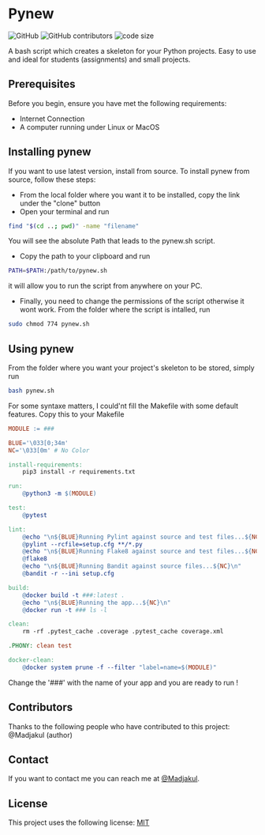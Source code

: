 # Pynew
![GitHub](https://img.shields.io/github/license/Madjakul/Pynew) ![GitHub contributors](https://img.shields.io/github/contributors/Madjakul/Pynew) ![code size](https://img.shields.io/github/languages/code-size/Madjakul/Pynew)

A bash script which creates a skeleton for your Python projects. Easy to use and ideal for students (assignments) and small projects.

## Prerequisites

Before you begin, ensure you have met the following requirements:

* Internet Connection
* A computer running under Linux or MacOS

## Installing pynew

If you want to use latest version, install from source. To install pynew from source, follow these steps:

* From the local folder where you want it to be installed, copy the link under the "clone" button
* Open your terminal and run 
```bash
find "$(cd ..; pwd)" -name "filename"
```
You will see the absolute Path that leads to the pynew.sh script.

* Copy the path to your clipboard and run
```bash
PATH=$PATH:/path/to/pynew.sh
```
it will allow you to run the script from anywhere on your PC.

* Finally, you need to change the permissions of the script otherwise it wont work. From the folder where the script is intalled, run
```bash
sudo chmod 774 pynew.sh
```

## Using pynew

From the folder where you want your project's skeleton to be stored, simply run
```bash
bash pynew.sh
```

For some syntaxe matters, I could'nt fill the Makefile with some default features. Copy this to your Makefile
```mk
MODULE := ###

BLUE='\033[0;34m'
NC='\033[0m' # No Color

install-requirements:
    pip3 install -r requirements.txt

run:
    @python3 -m $(MODULE)

test:
    @pytest

lint:
    @echo "\n${BLUE}Running Pylint against source and test files...${NC}\n"
    @pylint --rcfile=setup.cfg **/*.py
    @echo "\n${BLUE}Running Flake8 against source and test files...${NC}\n"
    @flake8
    @echo "\n${BLUE}Running Bandit against source files...${NC}\n"
    @bandit -r --ini setup.cfg

build:
    @docker build -t ###:latest .
    @echo "\n${BLUE}Running the app...${NC}\n"
    @docker run -t ### ls -l

clean:
    rm -rf .pytest_cache .coverage .pytest_cache coverage.xml

.PHONY: clean test

docker-clean:
    @docker system prune -f --filter "label=name=$(MODULE)"
```
Change the '###' with the name of your app and you are ready to run !

## Contributors

Thanks to the following people who have contributed to this project:
@Madjakul (author)

## Contact
If you want to contact me you can reach me at [@Madjakul](https://twitter.com/madjakul).

## License
This project uses the following license: [MIT](https://github.com/Madjakul/Pynew/blob/master/LICENSE)
